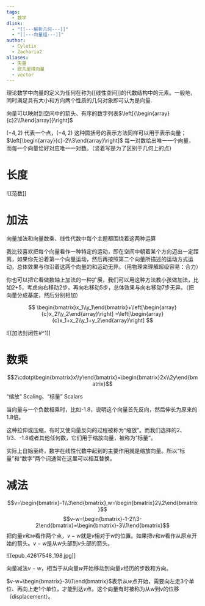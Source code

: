 ```yaml
---
tags:
  - 数学
dlink:
  - "[[---解析几何---]]"
  - "[[---向量组---]]"
author:
  - Cyletix
  - Zacharia2
aliases:
  - 矢量
  - 欧几里得向量
  - vector
---
```

理论数学中向量的定义为任何在称为[[线性空间]]的代数结构中的元素。一般地，同时满足具有大小和方向两个性质的几何对象即可认为是向量.

向量可以映射到空间中的箭头、有序的数字列表$\left[{\begin{array}{c}2\\1\end{array}}\right]$

$(-4,2)$ 代表一个点，$(-4,2)$ 这种圆括号的表示方法同样可以用于表示向量；$\left[\begin{array}{c}-2\\3\end{array}\right]$ 每一对数给出唯一一个向量，而每一个向量恰好对应唯一一对数。（竖着写是为了区别于几何上的点）

# 长度
![[范数]]

# 加法

向量加法和向量数乘、线性代数中每个主题都围绕着这两种运算

我比较喜欢把每个向量看作一种特定的运动，即在空间中朝着某个方向迈出一定距离，如果你先沿着第一个向量运动，然后再按照第二个向量所描述的运动方式运动，总体效果与你沿着这两个向量的和运动无异。（用物理来理解超级容易：合力）

你也可以把它看做数轴上加法的一种扩展，我们可以用这种方法教小孩做加法，比如2+5，考虑向右移动2步，再向右移动5步，总体效果与向右移动7步无异。（把向量分成基底，然后分别相加）

$$
\begin{bmatrix}x_1\\y_1\end{bmatrix}+\left[\begin{array}{c}x_2\\y_2\end{array}\right]
=\left[\begin{array}{c}x_1+x_2\\y_1+y_2\end{array}\right]
$$

![[加法封闭性#^1]]



# 数乘

$$2\cdotp\begin{bmatrix}x\\y\end{bmatrix}=\begin{bmatrix}2x\\2y\end{bmatrix}$$

“缩放” Scaling、“标量” Scalars

当向量与一个负数相乘时，比如-1.8，说明这个向量首先反向，然后伸长为原来的1.8倍。

这种拉伸或压缩，有时又使向量反向的过程被称为“缩放”。而我们选择的2、1/3、-1.8或者其他任何数，它们用于缩放向量，被称为“标量“。

实际上自始至终，数字在线性代数中起到的主要作用就是缩放向量。所以“标量”和“数字"两个词通常在这里可以相互替换。


# 减法


$$v=\begin{bmatrix}-1\\3\end{bmatrix},w=\begin{bmatrix}2\\2\end{bmatrix}$$
$$v-w=\begin{bmatrix}-1-2\\3-2\end{bmatrix}=\begin{bmatrix}-3\\1\end{bmatrix}$$
把向量$v$和$w$看作两个点，$v-w$就是$v$相对于$w$的位置。如果把$v$和$w$看作从原点开始的箭头。$v-w$是从$w$头部到$v$头部的箭头。

![[epub_42617548_198.jpg]]

向量减法$v-w$，相当于从向量$w$开始移动到向量$v$经历的步数和方向。

$v-w=\begin{bmatrix}-3\\1\end{bmatrix}$表示从$w$点开始，需要向左走3个单位、再向上走1个单位，才能到达$v$点。这个向量有时被称为从$w$到$v$的位移（displacement）。